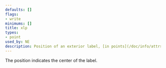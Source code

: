 ```yaml
---
defaults: []
flags:
- write
minimums: []
title: xlp
types:
- point
used_by: NE
description: Position of an exterior label, [in points](/doc/info/attrs.html#points)
---
```


The position indicates the center of the label.
